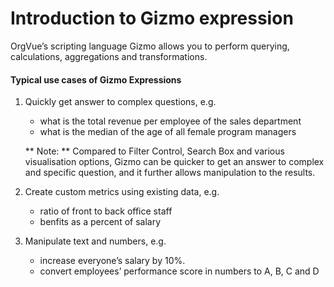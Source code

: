 # Introduction to Gizmo expression

OrgVue’s scripting language Gizmo allows you to perform querying, calculations, aggregations and transformations.


#### Typical use cases of Gizmo Expressions


1. Quickly get answer to complex questions, e.g. 
	* what is the total revenue per employee of the sales department
	* what is the median of the age of all female program managers
	
	** Note: ** Compared to Filter Control, Search Box and various visualisation options, Gizmo can be quicker to get an answer to complex and specific question, and it further allows manipulation to the results.

2. Create custom metrics using existing data, e.g.
    * ratio of front to back office staff
    * benfits as a percent of salary
3. Manipulate text and numbers, e.g.
    * increase everyone’s salary by 10%.
    * convert employees’ performance score in numbers to A, B, C and D


